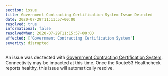 ```yaml
---
section: issue
title: Government Contracting Certification System Issue Detected
date: 2020-07-29T11:11:57+00:00
resolved: true
informational: false
resolvedWhen: 2020-07-29T11:15:57+00:00
affected: ['Government Contracting Certification System']
severity: disrupted
---
```

An issue was dectected with [Government Contracting Certification System](https://certify.sba.gov).  Connectivity may be impacted at this time.  Once the Route53 Healthcheck reports healthy, this issue will automatically resolve.
